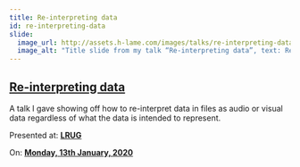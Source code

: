 ```yaml
---
title: Re-interpreting data
id: re-interpreting-data
slide:
  image_url: http://assets.h-lame.com/images/talks/re-interpreting-data/slides/001.png
  image_alt: "Title slide from my talk “Re-interpreting data”, text: Re-interpreting data, Murray Steele, Cleo AI, @hlame"
---
```

## [Re-interpreting data](/talks/re-interpreting-data/)

A talk I gave showing off how to re-interpret data in files as audio or visual data regardless of what the data is intended to represent.

Presented at: **[LRUG](http://lrug.org/)**

On: **[Monday, 13th January, 2020](http://lrug.org/meetings/2020/january/)**
